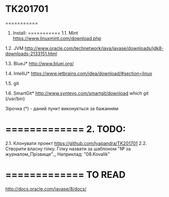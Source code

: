 # TK201701
===========
1. Install:
===========
1.1. Mint
    https://www.linuxmint.com/download.php
    
1.2. JVM
    http://www.oracle.com/technetwork/java/javase/downloads/jdk8-downloads-2133151.html
    
1.3. BlueJ*
    http://www.bluej.org/
    
1.4. IntelliJ*
    https://www.jetbrains.com/idea/download/#section=linux
    
1.5. git

1.6. SmartGit* 
    http://www.syntevo.com/smartgit/download
    which git (/usr/bin)

Зірочка (*) - даний пункт виконується за бажанням

=============
2. TODO:
=============
2.1. Клонувати проект https://github.com/lyapandra/TK201701
2.2. Створити власну гілку. Гілку назвати за шаблоном "№ за журналом_Прізвище"._ Наприклад: "08.Kovalik"

=============
TO READ
=============
http://docs.oracle.com/javase/8/docs/
